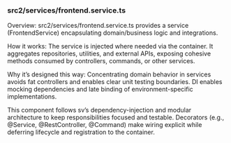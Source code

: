 ### src2/services/frontend.service.ts

Overview: src2/services/frontend.service.ts provides a service (FrontendService) encapsulating domain/business logic and integrations.

How it works: The service is injected where needed via the container. It aggregates repositories, utilities, and external APIs, exposing cohesive methods consumed by controllers, commands, or other services.

Why it’s designed this way: Concentrating domain behavior in services avoids fat controllers and enables clear unit testing boundaries. DI enables mocking dependencies and late binding of environment-specific implementations.

This component follows sv’s dependency-injection and modular architecture to keep responsibilities focused and testable. Decorators (e.g., @Service, @RestController, @Command) make wiring explicit while deferring lifecycle and registration to the container.

